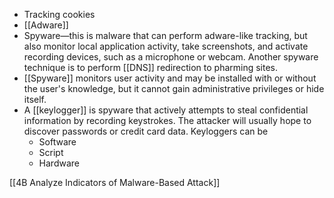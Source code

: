- Tracking cookies
- [[Adware]]
-   Spyware—this is malware that can perform adware-like tracking, but also monitor local application activity, take screenshots, and activate recording devices, such as a microphone or webcam. Another spyware technique is to perform [[DNS]] redirection to pharming sites.
- [[Spyware]] monitors user activity and may be installed with or without the user's knowledge, but it cannot gain administrative privileges or hide itself.
- A [[keylogger]] is spyware that actively attempts to steal confidential information by recording keystrokes. The attacker will usually hope to discover passwords or credit card data. Keyloggers can be
	- Software
	- Script
	- Hardware




[[4B  Analyze Indicators of Malware-Based Attack]]